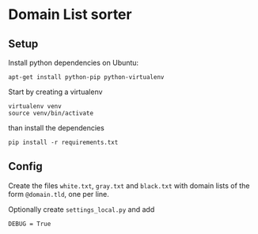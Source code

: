Domain List sorter
==================


Setup
-----

Install python dependencies on Ubuntu:
````
apt-get install python-pip python-virtualenv
````

Start by creating a virtualenv
````
virtualenv venv
source venv/bin/activate
````
than install the dependencies
````
pip install -r requirements.txt
````

Config
------

Create the files `white.txt`, `gray.txt` and `black.txt` with domain lists of the form `@domain.tld`, one per line.

Optionally create `settings_local.py` and add 
````
DEBUG = True
````
